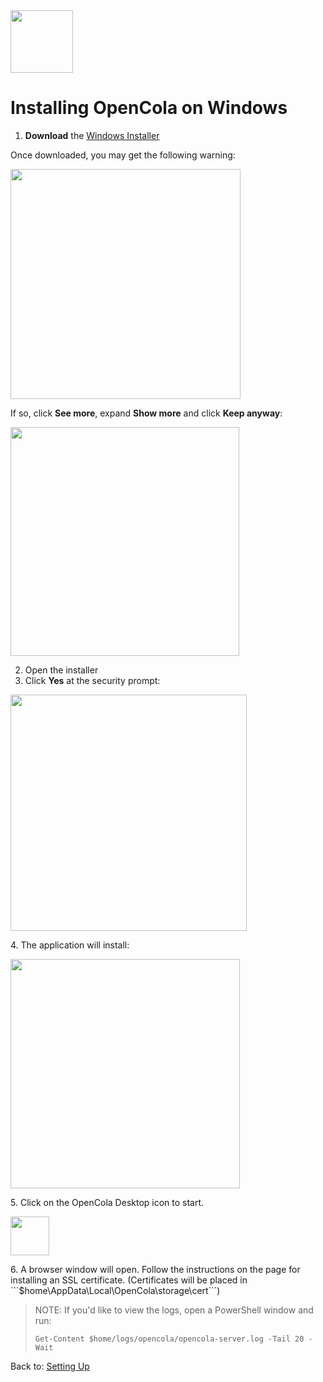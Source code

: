 <img src="../../img/pull-tab.svg" width="100" />

# Installing OpenCola on Windows



1. <strong>Download</strong> the [Windows Installer](https://github.com/johnmidgley/opencola-alpha/releases/download/v1.3.4/OpenCola-Windows-1.3.4.msi) 

Once downloaded, you may get the following warning:

<img src="img/browser-download-warning-msi.png" width="368"/>

If so, click <strong>See more</strong>, expand <strong>Show more</strong> and click <strong>Keep anyway</strong>:

<img src="img/keep-anyway.png" width="366" />

2. Open the installer
3. Click <strong>Yes</strong> at the security prompt:
<p>
        <img src="img/user-account-control.png" width="378" />
</p>
4. The application will install:
<p>
        <img src="img/installing.png" width="367">
</p>
5. Click on the OpenCola Desktop icon to start. 
<p>
        <img src="img/desktop-shortcut.png" width="62"/>
</p>
6. A browser window will open. Follow the instructions on the page for installing an SSL certificate.  (Certificates will be placed in ```$home\AppData\Local\OpenCola\storage\cert```)

> NOTE: If you'd like to view the logs, open a PowerShell window and run:
> ```
> Get-Content $home/logs/opencola/opencola-server.log -Tail 20 -Wait
> ```

Back to: [Setting Up](../../README.md#setting-up)
